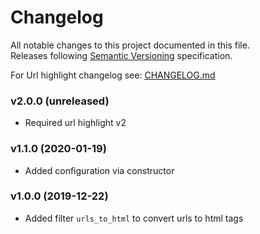 # Changelog
All notable changes to this project documented in this file.  
Releases following [Semantic Versioning](https://semver.org/spec/v2.0.0.html) specification.  

For Url highlight changelog see: [CHANGELOG.md](https://github.com/vstelmakh/url-highlight/CHANGELOG.md)

### v2.0.0 (unreleased)
- Required url highlight v2

### v1.1.0 (2020-01-19)
- Added configuration via constructor

### v1.0.0 (2019-12-22)
- Added filter `urls_to_html` to convert urls to html tags
